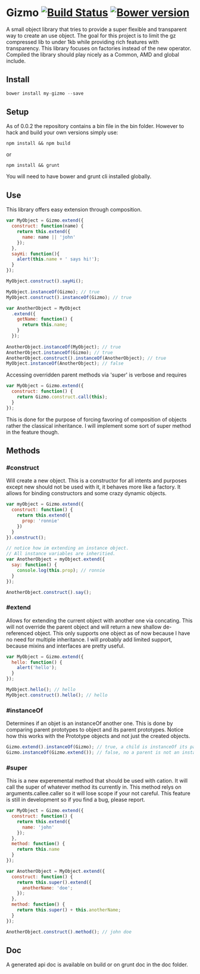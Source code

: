 Gizmo [![Build Status](https://travis-ci.org/rstone770/Gizmo.png?branch=master)](https://travis-ci.org/rstone770/Gizmo) [![Bower version](https://badge.fury.io/bo/my-gizmo.png)](http://badge.fury.io/bo/my-gizmo)
=====

A small object library that tries to provide a super flexible and transparent way to create an use object. The goal for this project is to limit the gz compressed lib to under 1kb while providing rich features with transparency.  This library focuses on factories instead of the new operator. Compiled the library should play nicely as a Common, AMD and global include.

## Install
```javascript
bower install my-gizmo --save
```

## Setup
As of 0.0.2 the repository contains a bin file in the bin folder. However to hack and build your own versions simply use:
```
npm install && npm build
```
or
```
npm install && grunt
```

You will need to have bower and grunt cli installed globally.

## Use
This library offers easy extension through composition.
```javascript
var MyObject = Gizmo.extend({
  construct: function(name) {
    return this.extend({
      name: name || 'john'
    });
  },
  sayHi: function(){
    alert(this.name + ' says hi!');
  }
});

MyObject.construct().sayHi();

MyObject.instanceOf(Gizmo); // true
MyObject.construct().instanceOf(Gizmo); // true

var AnotherObject = MyObject
  .extend({
    getName: function() {
      return this.name;
    }
  });
  
AnotherObject.instanceOf(MyObject); // true
AnotherObject.instanceOf(Gizmo); // true
AnotherObject.construct().instanceOf(AnotherObject); // true
MyObject.instanceOf(AnotherObject); // false
```

Accessing overridden parent methods via 'super' is verbose and requires
```javascript
var MyObject = Gizmo.extend({
  construct: function() {
    return Gizmo.construct.call(this);
  }
});
```
This is done for the purpose of forcing favoring of composition of objects rather the classical inheritance. I will implement some sort of super method in the feature though. 

## Methods 
### \#construct
Will create a new object. This is a constructor for all intents and purposes except new should not be used with it, it behaves more like a factory. It allows for binding constructors and some crazy dynamic objects.

```javascript
var myObject = Gizmo.extend({
  construct: function() {
    return this.extend({
      prop: 'ronnie'
    })
  }
}).construct();

// notice how im extending an instance object.
// All instance variables are inheritied.
var AnotherObject = myObject.extend({
  say: function() {
    console.log(this.prop); // ronnie
  }
});

AnotherObject.construct().say();
```

### \#extend
Allows for extending the current object with another one via concating. This will not override the parent object and will return a new shallow de-referenced object. This only supports one object as of now because I have no need for multiple inheritance. I will probably add limited support, because mixins and interfaces are pretty useful.

```javascript
var MyObject = Gizmo.extend({
  hello: function() {
    alert('hello');
  }
});

MyObject.hello(); // hello
MyObject.construct().hello(); // hello
```

### \#instanceOf
Determines if an objet is an instanceOf another one. This is done by comparing parent prototypes to object and its parent prototypes. Notice how this works with the Prototype objects and not just the created objects.

```javascript
Gizmo.extend().instanceOf(Gizmo); // true, a child is instanceOf its parent.
Gizmo.instanceOf(Gizmo.extend()); // false, no a parent is not an instanceOf its child
```

### \#super
This is a new experemental method that should be used with cation. It will call the super of whatever method its currently in. This method relys on arguments.callee.caller so it will lose scope if your not careful. This feature is still in development so if you find a bug, please report.

```javascript
var MyObject = Gizmo.extend({
  construct: function() {
    return this.extend({
      name: 'john'
    });
  },
  method: function() {
    return this.name
  }
});

var AnotherObject = MyObject.extend({
  construct: function() {
    return this.super().extend({
      anotherName: 'doe';
    });
  },
  method: function() {
    return this.super() + this.anotherName;
  }
});

AnotherObject.construct().method(); // john doe
```

## Doc
A generated api doc is available on build or on grunt doc in the doc folder.
